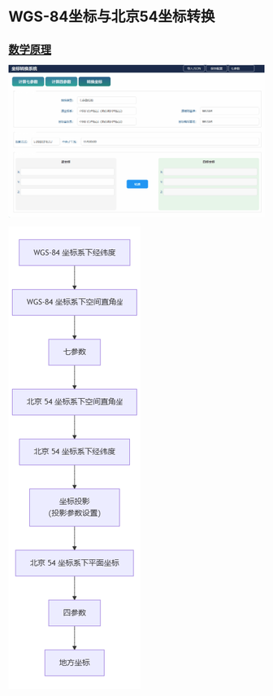 # WGS-84坐标与北京54坐标转换
## [数学原理](https://grok.com/share/bGVnYWN5_b7b13f9b-d4c7-443e-a736-e5b64bc67240)

![](misc/demo.gif)

![](misc/流程图.png)